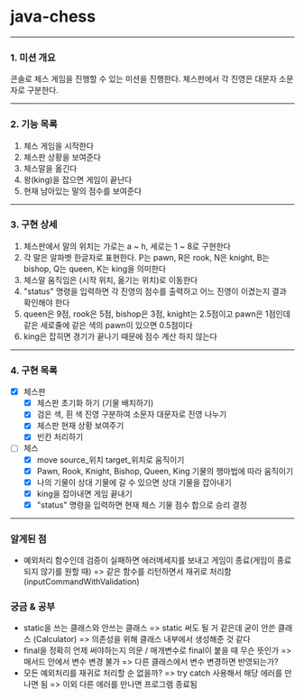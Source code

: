 # java-chess

---

### 1. 미션 개요
콘솔로 체스 게임을 진행할 수 있는 미션을 진행한다. 체스판에서 각 진영은 대문자 소문자로 구분한다.

---
### 2. 기능 목록
1. 체스 게임을 시작한다
2. 체스판 상황을 보여준다
3. 체스말을 옮긴다
4. 왕(king)을 잡으면 게임이 끝난다
5. 현재 남아있는 말의 점수를 보여준다

---
### 3. 구현 상세
1. 체스판에서 말의 위치는 가로는 a ~ h, 세로는 1 ~ 8로 구현한다
2. 각 말은 알파벳 한글자로 표현한다. P는 pawn, R은 rook, N은 knight, B는 bishop, Q는 queen, K는 king을 의미한다
3. 체스말 움직임은 (시작 위치, 옮기는 위치)로 이동한다
4. "status" 명령을 입력하면 각 진영의 점수를 출력하고 어느 진영이 이겼는지 결과 확인해야 한다
5. queen은 9점, rook은 5점, bishop은 3점, knight는 2.5점이고 pawn은 1점인데 같은 세로줄에 같은 색의 pawn이 있으면 0.5점이다
6. king은 잡히면 경기가 끝나기 때문에 점수 계산 하지 않는다

---
### 4. 구현 목록
- [x] 체스판
    - [x] 체스판 초기화 하기 (기물 배치하기)
    - [x] 검은 색, 흰 색 진영 구분하여 소문자 대문자로 진영 나누기
    - [x] 체스판 현재 상황 보여주기
    - [x] 빈칸 처리하기
- [ ] 체스
    - [x] move source_위치 target_위치로 움직이기
    - [x] Pawn, Rook, Knight, Bishop, Queen, King 기물의 행마법에 따라 움직이기
    - [x] 나의 기물이 상대 기물에 갈 수 있으면 상대 기물을 잡아내기
    - [x] king을 잡아내면 게임 끝내기
    - [x] "status" 명령을 입력하면 현재 체스 기물 점수 합으로 승리 결정
  
---
### 알게된 점
- 예외처리 함수인데 검증이 실패하면 에러메세지를 보내고 게임이 종료(게임이 종료되지 않기를 원할 때) => 같은 함수를 리턴하면서 재귀로 처리함(inputCommandWithValidation)

### 궁금 & 공부
- static을 쓰는 클래스와 안쓰는 클래스 => static 써도 될 거 같은데 굳이 안쓴 클래스 (Calculator) => 의존성을 위해 클래스 내부에서 생성해준 것 같다 
- final을 정확히 언제 써야하는지 의문 / 매개변수로 final이 붙을 때 무슨 뜻인가 => 매서드 안에서 변수 변경 불가 => 다른 클래스에서 변수 변경하면 반영되는가?
- 모든 예외처리를 재귀로 처리할 순 없을까? => try catch 사용해서 해당 에러를 만나면 됨 => 이외 다른 에러를 만나면 프로그램 종료됨